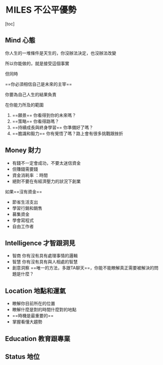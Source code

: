 # ＭILES 不公平優勢

[toc]

## Mind 心態

你人生的一堆條件是天生的，你沒辦法決定，也沒辦法改變

所以你能做的，就是接受這個事實

但同時

==你必須相信自己是未來的主宰==

你要為自己人生的結果負責

在你能力所及的範圍

1. ==願景== 你看得到你的未來嗎？
2. ==策略== 你看得路嗎？
3. ==持續成長與終身學習== 你準備好了嗎？ 
4. ==膽識和毅力== 你有覺悟了嗎？路上會有很多挑戰跟挫折

## Money 財力

- 有錢不一定會成功，不要太迷信資金
- 但賺錢需要錢
- 資金消耗率 ：時間
- 絕對不要在有經濟壓力的狀況下創業

如果==沒有資金==

- 節省生活支出
- 學習行銷和銷售
- 募集資金
- 學會寫程式
- 自由工作者

## Intelligence 才智跟洞見

- 智商 你有沒有具有處理事情的邏輯
- 智慧 你有沒有具有與人相處的智慧
- 創意洞察 ==唯一的方法，多跟TA聊天==，你能不能瞭解真正需要被解決的問題是什麼？

## Location 地點和運氣

- 瞭解你目前所在的位置
- 瞭解什麼是對的時間什麼對的地點
- ==時機是最重要的==
- 掌握看懂大趨勢

## Education 教育跟專業

## Status 地位

